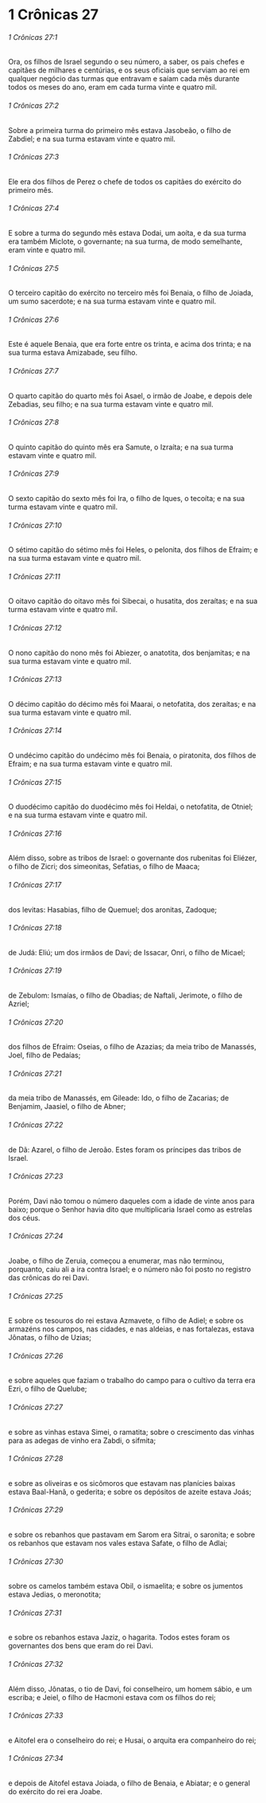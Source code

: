 # 1 Crônicas 27

###### 1 Crônicas 27:1

Ora, os filhos de Israel segundo o seu número, a saber, os pais chefes e capitães de milhares e centúrias, e os seus oficiais que serviam ao rei em qualquer negócio das turmas que entravam e saíam cada mês durante todos os meses do ano, eram em cada turma vinte e quatro mil.

###### 1 Crônicas 27:2

Sobre a primeira turma do primeiro mês estava Jasobeão, o filho de Zabdiel; e na sua turma estavam vinte e quatro mil.

###### 1 Crônicas 27:3

Ele era dos filhos de Perez o chefe de todos os capitães do exército do primeiro mês.

###### 1 Crônicas 27:4

E sobre a turma do segundo mês estava Dodai, um aoíta, e da sua turma era também Miclote, o governante; na sua turma, de modo semelhante, eram vinte e quatro mil.

###### 1 Crônicas 27:5

O terceiro capitão do exército no terceiro mês foi Benaia, o filho de Joiada, um sumo sacerdote; e na sua turma estavam vinte e quatro mil.

###### 1 Crônicas 27:6

Este é aquele Benaia, que era forte entre os trinta, e acima dos trinta; e na sua turma estava Amizabade, seu filho.

###### 1 Crônicas 27:7

O quarto capitão do quarto mês foi Asael, o irmão de Joabe, e depois dele Zebadias, seu filho; e na sua turma estavam vinte e quatro mil.

###### 1 Crônicas 27:8

O quinto capitão do quinto mês era Samute, o Izraíta; e na sua turma estavam vinte e quatro mil.

###### 1 Crônicas 27:9

O sexto capitão do sexto mês foi Ira, o filho de Iques, o tecoíta; e na sua turma estavam vinte e quatro mil.

###### 1 Crônicas 27:10

O sétimo capitão do sétimo mês foi Heles, o pelonita, dos filhos de Efraim; e na sua turma estavam vinte e quatro mil.

###### 1 Crônicas 27:11

O oitavo capitão do oitavo mês foi Sibecai, o husatita, dos zeraítas; e na sua turma estavam vinte e quatro mil.

###### 1 Crônicas 27:12

O nono capitão do nono mês foi Abiezer, o anatotita, dos benjamitas; e na sua turma estavam vinte e quatro mil.

###### 1 Crônicas 27:13

O décimo capitão do décimo mês foi Maarai, o netofatita, dos zeraítas; e na sua turma estavam vinte e quatro mil.

###### 1 Crônicas 27:14

O undécimo capitão do undécimo mês foi Benaia, o piratonita, dos filhos de Efraim; e na sua turma estavam vinte e quatro mil.

###### 1 Crônicas 27:15

O duodécimo capitão do duodécimo mês foi Heldai, o netofatita, de Otniel; e na sua turma estavam vinte e quatro mil.

###### 1 Crônicas 27:16

Além disso, sobre as tribos de Israel: o governante dos rubenitas foi Eliézer, o filho de Zicri; dos simeonitas, Sefatias, o filho de Maaca;

###### 1 Crônicas 27:17

dos levitas: Hasabias, filho de Quemuel; dos aronitas, Zadoque;

###### 1 Crônicas 27:18

de Judá: Eliú; um dos irmãos de Davi; de Issacar, Onri, o filho de Micael;

###### 1 Crônicas 27:19

de Zebulom: Ismaías, o filho de Obadias; de Naftali, Jerimote, o filho de Azriel;

###### 1 Crônicas 27:20

dos filhos de Efraim: Oseias, o filho de Azazias; da meia tribo de Manassés, Joel, filho de Pedaías;

###### 1 Crônicas 27:21

da meia tribo de Manassés, em Gileade: Ido, o filho de Zacarias; de Benjamim, Jaasiel, o filho de Abner;

###### 1 Crônicas 27:22

de Dã: Azarel, o filho de Jeroão. Estes foram os príncipes das tribos de Israel.

###### 1 Crônicas 27:23

Porém, Davi não tomou o número daqueles com a idade de vinte anos para baixo; porque o Senhor havia dito que multiplicaria Israel como as estrelas dos céus.

###### 1 Crônicas 27:24

Joabe, o filho de Zeruia, começou a enumerar, mas não terminou, porquanto, caiu ali a ira contra Israel; e o número não foi posto no registro das crônicas do rei Davi.

###### 1 Crônicas 27:25

E sobre os tesouros do rei estava Azmavete, o filho de Adiel; e sobre os armazéns nos campos, nas cidades, e nas aldeias, e nas fortalezas, estava Jônatas, o filho de Uzias;

###### 1 Crônicas 27:26

e sobre aqueles que faziam o trabalho do campo para o cultivo da terra era Ezri, o filho de Quelube;

###### 1 Crônicas 27:27

e sobre as vinhas estava Simei, o ramatita; sobre o crescimento das vinhas para as adegas de vinho era Zabdi, o sifmita;

###### 1 Crônicas 27:28

e sobre as oliveiras e os sicômoros que estavam nas planícies baixas estava Baal-Hanã, o gederita; e sobre os depósitos de azeite estava Joás;

###### 1 Crônicas 27:29

e sobre os rebanhos que pastavam em Sarom era Sitrai, o saronita; e sobre os rebanhos que estavam nos vales estava Safate, o filho de Adlai;

###### 1 Crônicas 27:30

sobre os camelos também estava Obil, o ismaelita; e sobre os jumentos estava Jedias, o meronotita;

###### 1 Crônicas 27:31

e sobre os rebanhos estava Jaziz, o hagarita. Todos estes foram os governantes dos bens que eram do rei Davi.

###### 1 Crônicas 27:32

Além disso, Jônatas, o tio de Davi, foi conselheiro, um homem sábio, e um escriba; e Jeiel, o filho de Hacmoni estava com os filhos do rei;

###### 1 Crônicas 27:33

e Aitofel era o conselheiro do rei; e Husai, o arquita era companheiro do rei;

###### 1 Crônicas 27:34

e depois de Aitofel estava Joiada, o filho de Benaia, e Abiatar; e o general do exército do rei era Joabe.

